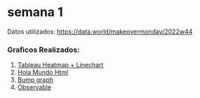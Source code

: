 # semana 1

Datos utilizados: [https://data.world/makeovermonday/2022w44 ](https://data.world/makeovermonday/2022w43)

### Graficos Realizados:

1. [Tableau Heatmap + Linechart](https://mferrad.github.io/infovis/s1/tableau.html)
2. [Hola Mundo Html](https://mferrad.github.io/infovis/s1/holaMund.html)
3. [Bump graph](https://mferrad.github.io/infovis/s1/bumpfilehtml.html)
4. [Observable](https://mferrad.github.io/infovis/s1/observable.html)
